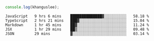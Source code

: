 ```js
console.log(khanguslee);
```

<!--START_SECTION:waka-->
```text
JavaScript   9 hrs 6 mins    ██████████████▓░░░░░░░░░░   58.18 % 
TypeScript   2 hrs 21 mins   ███▓░░░░░░░░░░░░░░░░░░░░░   15.04 % 
Markdown     1 hr 45 mins    ██▓░░░░░░░░░░░░░░░░░░░░░░   11.24 % 
JSX          1 hr 29 mins    ██▒░░░░░░░░░░░░░░░░░░░░░░   09.48 % 
JSON         29 mins         ▓░░░░░░░░░░░░░░░░░░░░░░░░   03.14 % 
```
<!--END_SECTION:waka-->

<!--
**khanguslee/khanguslee** is a ✨ _special_ ✨ repository because its `README.md` (this file) appears on your GitHub profile.

Here are some ideas to get you started:

- 🔭 I’m currently working on ...
- 🌱 I’m currently learning ...
- 👯 I’m looking to collaborate on ...
- 🤔 I’m looking for help with ...
- 💬 Ask me about ...
- 📫 How to reach me: ...
- 😄 Pronouns: ...
- ⚡ Fun fact: ...
-->
